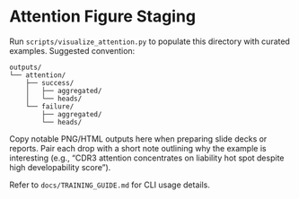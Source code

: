 # Attention Figure Staging

Run `scripts/visualize_attention.py` to populate this directory with curated examples. Suggested convention:

```
outputs/
└── attention/
    ├── success/
    │   ├── aggregated/
    │   └── heads/
    └── failure/
        ├── aggregated/
        └── heads/
```

Copy notable PNG/HTML outputs here when preparing slide decks or reports. Pair each drop with a short note outlining why the example is interesting (e.g., “CDR3 attention concentrates on liability hot spot despite high developability score”).

Refer to `docs/TRAINING_GUIDE.md` for CLI usage details.
